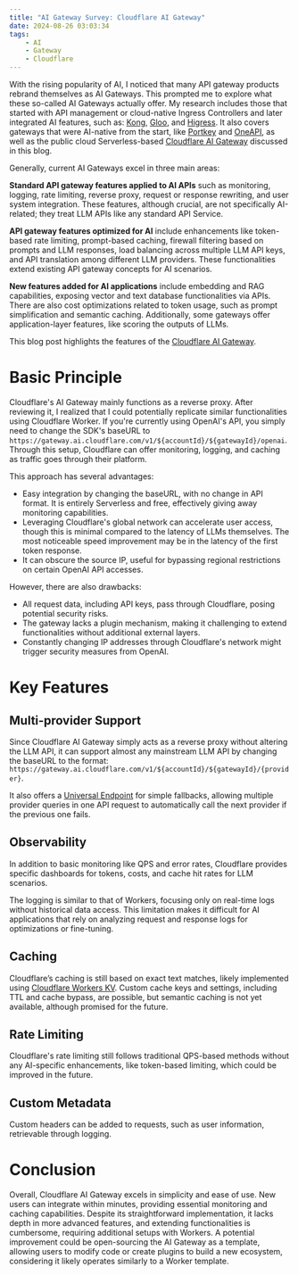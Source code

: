 ```yaml
---
title: "AI Gateway Survey: Cloudflare AI Gateway"
date: 2024-08-26 03:03:34
tags:
    - AI
    - Gateway
    - Cloudflare
---
```


With the rising popularity of AI, I noticed that many API gateway products rebrand themselves as AI Gateways. This prompted me to explore what these so-called AI Gateways actually offer. My research includes those that started with API management or cloud-native Ingress Controllers and later integrated AI features, such as: [Kong](https://konghq.com/products/kong-ai-gateway), [Gloo](https://www.solo.io/products/gloo-ai-gateway/), and [Higress](https://higress.io/en/). It also covers gateways that were AI-native from the start, like [Portkey](https://portkey.ai/features/ai-gateway) and [OneAPI](https://github.com/songquanpeng/one-api), as well as the public cloud Serverless-based [Cloudflare AI Gateway](https://developers.cloudflare.com/ai-gateway/) discussed in this blog.

Generally, current AI Gateways excel in three main areas:

**Standard API gateway features applied to AI APIs** such as monitoring, logging, rate limiting, reverse proxy, request or response rewriting, and user system integration. These features, although crucial, are not specifically AI-related; they treat LLM APIs like any standard API Service.

**API gateway features optimized for AI** include enhancements like token-based rate limiting, prompt-based caching, firewall filtering based on prompts and LLM responses, load balancing across multiple LLM API keys, and API translation among different LLM providers. These functionalities extend existing API gateway concepts for AI scenarios.

**New features added for AI applications** include embedding and RAG capabilities, exposing vector and text database functionalities via APIs. There are also cost optimizations related to token usage, such as prompt simplification and semantic caching. Additionally, some gateways offer application-layer features, like scoring the outputs of LLMs.

This blog post highlights the features of the [Cloudflare AI Gateway](https://developers.cloudflare.com/ai-gateway/).

# Basic Principle

Cloudflare's AI Gateway mainly functions as a reverse proxy. After reviewing it, I realized that I could potentially replicate similar functionalities using Cloudflare Worker. If you're currently using OpenAI's API, you simply need to change the SDK's baseURL to `https://gateway.ai.cloudflare.com/v1/${accountId}/${gatewayId}/openai`. Through this setup, Cloudflare can offer monitoring, logging, and caching as traffic goes through their platform.

This approach has several advantages:
- Easy integration by changing the baseURL, with no change in API format. It is entirely Serverless and free, effectively giving away monitoring capabilities.
- Leveraging Cloudflare's global network can accelerate user access, though this is minimal compared to the latency of LLMs themselves. The most noticeable speed improvement may be in the latency of the first token response.
- It can obscure the source IP, useful for bypassing regional restrictions on certain OpenAI API accesses.

However, there are also drawbacks:
- All request data, including API keys, pass through Cloudflare, posing potential security risks.
- The gateway lacks a plugin mechanism, making it challenging to extend functionalities without additional external layers.
- Constantly changing IP addresses through Cloudflare's network might trigger security measures from OpenAI.

# Key Features

## Multi-provider Support

Since Cloudflare AI Gateway simply acts as a reverse proxy without altering the LLM API, it can support almost any mainstream LLM API by changing the baseURL to the format: `https://gateway.ai.cloudflare.com/v1/${accountId}/${gatewayId}/{provider}`.

It also offers a [Universal Endpoint](https://developers.cloudflare.com/ai-gateway/providers/universal/) for simple fallbacks, allowing multiple provider queries in one API request to automatically call the next provider if the previous one fails.

## Observability

In addition to basic monitoring like QPS and error rates, Cloudflare provides specific dashboards for tokens, costs, and cache hit rates for LLM scenarios.

The logging is similar to that of Workers, focusing only on real-time logs without historical data access. This limitation makes it difficult for AI applications that rely on analyzing request and response logs for optimizations or fine-tuning.

## Caching

Cloudflare’s caching is still based on exact text matches, likely implemented using [Cloudflare Workers KV](https://developers.cloudflare.com/kv/). Custom cache keys and settings, including TTL and cache bypass, are possible, but semantic caching is not yet available, although promised for the future.

## Rate Limiting

Cloudflare's rate limiting still follows traditional QPS-based methods without any AI-specific enhancements, like token-based limiting, which could be improved in the future.

## Custom Metadata

Custom headers can be added to requests, such as user information, retrievable through logging.

# Conclusion

Overall, Cloudflare AI Gateway excels in simplicity and ease of use. New users can integrate within minutes, providing essential monitoring and caching capabilities. Despite its straightforward implementation, it lacks depth in more advanced features, and extending functionalities is cumbersome, requiring additional setups with Workers. A potential improvement could be open-sourcing the AI Gateway as a template, allowing users to modify code or create plugins to build a new ecosystem, considering it likely operates similarly to a Worker template.